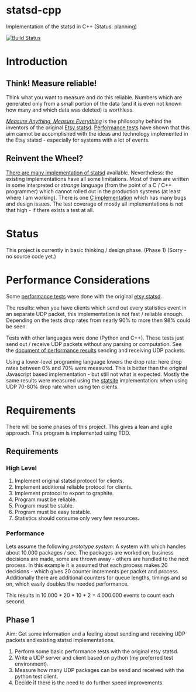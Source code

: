 statsd-cpp
==========

Implementation of the statsd in C++ (Status: planning)

[![Build
Status](https://secure.travis-ci.org/flonatel/statsd-cpp.png)](http://travis-ci.org/flonatel/statsd-cpp)

# Introduction #

## Think! Measure reliable! ##
Think what you want to measure and do this reliable. Numbers which are
generated only from a small portion of the data (and it is even not known
how many and which data was deleted) is worthless.

[*Measure Anything, Measure
Everything*](http://codeascraft.com/2011/02/15/measure-anything-measure-everything/)
is the philosophy behind the inventors of the original [Etsy
statsd](https://github.com/etsy/statsd/).  [Performance
tests](doc/PerformanceEtsyStatsd.md) have shown that this aim cannot be
accomplished with the ideas and technology implemented in the
Etsy statsd - especially for systems with a lot of events.

## Reinvent the Wheel? ##
[There are many implementation of statsd](http://joemiller.me/2011/09/21/list-of-statsd-server-implementations) available.  Nevertheless: the
existing implementations have all some limitations.  Most of them are
written in some interpreted or *strange* language (from the point of a
C / C++ programmer) which cannot rolled out in the production systems
(at least where I am working). There is one [C
implementation](https://github.com/jbuchbinder/statsd-c) which has
many bugs and design issues. The test coverage of mostly all
implementations is not that high - if there exists a test at all.

# Status #

This project is currently in basic thinking / design phase. (Phase 1)
(Sorry - no source code yet.)

# Performance Considerations #

Some [performance tests](doc/PerformanceEtsyStatsd.md) were done with
the original [etsy statsd](https://github.com/etsy/statsd/).

The results: when you have clients which send out every statistics
event in an separate UDP packet, this implementation is not fast / reliable
enough.  Depending on the tests drop rates from nearly 90% to more
then 98% could be seen.

Tests with other languages were done (Python and C++). These tests
just send out / receive UDP packets without any parsing or
computation. See the [document of performance
results](doc/PerformanceTests.md) sending and receiving UDP packets.

Using a lower-level programing language lowers the drop rate: here
drop rates between 0% and 70% were measured. This is better than the
original Javascript based implementation - but still not what is
expected.  Mostly the same results were measured using the
[statsite](https://github.com/armon/statsite) implementation: when
using UDP 70-80% drop rate when using ten clients.

# Requirements #

There will be some phases of this project. This gives a lean and agile
approach.  This program is implemented using TDD.

## Requirements ##

### High Level ###
 1. Implement original statsd protocol for clients.
 2. Implement additional reliable protocol for clients.
 3. Implement protocol to export to graphite.
 4. Program must be reliable.
 5. Program must be stable.
 6. Program must be easy testable.
 7. Statistics should consume only very few resources.

### Performance ###
Lets assume the following *prototype system*:
A system with which handles about 10.000 packages / sec.  The packages
are worked on, business decisions are made, some are thrown away -
others are handled to the next process.  In this example it is assumed
that each process makes 20 decisions - which gives 20 counter
increments per packet and process.  Additionally there are additional
counters for queue lengths, timings and so on, which easily doubles the
needed performance.

This results in 10.000 * 20 * 10 * 2 = 4.000.000 events to count each
second. 

## Phase 1 ##

Aim: Get some information and a feeling about sending and receiving UDP
     packets and existing statsd implementations.

 1. Perform some basic performance tests with the original etsy
    statsd. 
 2. Write a UDP server and client based on python (my preferred test
    environment).
 3. Measure how many UDP packages can be send and received with the
    python test client.
 4. Decide if there is the need to do further speed improvements.

